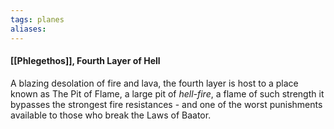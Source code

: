 ```yaml
---
tags: planes
aliases:
---
```

#### [[Phlegethos]], Fourth Layer of Hell
A blazing desolation of fire and lava, the fourth layer is host to a place known as The Pit of Flame, a large pit of *hell-fire*, a flame of such strength it bypasses the strongest fire resistances - and one of the worst punishments available to those who break the Laws of Baator.
